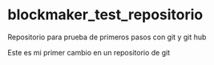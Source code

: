 # blockmaker_test_repositorio
Repositorio para prueba de primeros pasos con git y git hub

Este es mi primer cambio en un repositorio de git